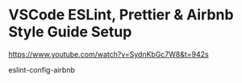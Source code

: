 # VSCode ESLint, Prettier & Airbnb Style Guide Setup
https://www.youtube.com/watch?v=SydnKbGc7W8&t=942s

eslint-config-airbnb
